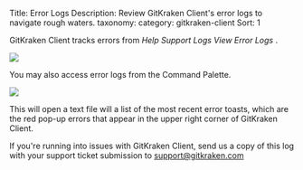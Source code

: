 Title: Error Logs
Description: Review GitKraken Client's error logs to navigate rough waters.
taxonomy:
    category: gitkraken-client
Sort: 1

GitKraken Client tracks errors from <em class='context-menu'> Help <i class='fa fa-caret-right'></i> Support Logs <i class='fa fa-caret-right'></i> View Error Logs </em>.

<img src="/img/documentation/known-issues/view-error-log.png" srcset="/img/documentation/known-issues/view-error-log@2x.png" class="img-responsive center img-bordered">

You may also access error logs from the Command Palette.

<img src="/img/documentation/known-issues/fuzzy-finder-error.gif"  class="img-responsive center img-bordered">

This will open a text file will a list of the most recent error toasts, which are the red pop-up errors that appear in the upper right corner of GitKraken Client.

If you're running into issues with GitKraken Client, send us a copy of this log with your support ticket submission to <a href="mailto:support@gitkraken.com" target=_blank>support@gitkraken.com</a>